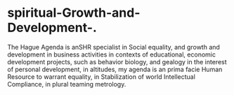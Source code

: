# spiritual-Growth-and-Development-.
The Hague Agenda is anSHR specialist in Social equality, and growth and development in business activities in contexts of educational, economic development projects, such as behavior biology, and gealogy in the interest of personal development, in altitudes, my agenda is an prima facie Human Resource to warrant equality, in Stabilization of world Intellectual Compliance, in plural teaming metrology.
